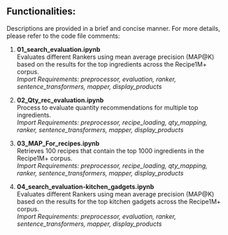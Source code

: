 ## Functionalities:
Descriptions are provided in a brief and concise manner. For more details, please refer to the code file comments: 

1. **01_search_evaluation.ipynb**  
Evaluates different Rankers using mean average precision (MAP@K) based on the results for the top ingredients across the Recipe1M+ corpus.  
*Import Requirements: preprocessor, evaluation, ranker, sentence_transformers, mapper, display_products*

2. **02_Qty_rec_evaluation.ipynb**  
Process to evaluate quantity recommendations for multiple top ingredients.  
*Import Requirements: preprocessor, recipe_loading, qty_mapping, ranker, sentence_transformers, mapper, display_products*

3. **03_MAP_For_recipes.ipynb**  
Retrieves 100 recipes that contain the top 1000 ingredients in the Recipe1M+ corpus.   
*Import Requirements: preprocessor, recipe_loading, qty_mapping, ranker, sentence_transformers, mapper, display_products*

4. **04_search_evaluation-kitchen_gadgets.ipynb**  
Evaluates different Rankers using mean average precision (MAP@K) based on the results for the top kitchen gadgets across the Recipe1M+ corpus.  
*Import Requirements: preprocessor, evaluation, ranker, sentence_transformers, mapper, display_products*
